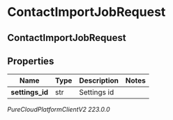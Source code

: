 # ContactImportJobRequest

## ContactImportJobRequest

## Properties

|Name | Type | Description | Notes|
|------------ | ------------- | ------------- | -------------|
| **settings_id** | str | Settings id | |



_PureCloudPlatformClientV2 223.0.0_
